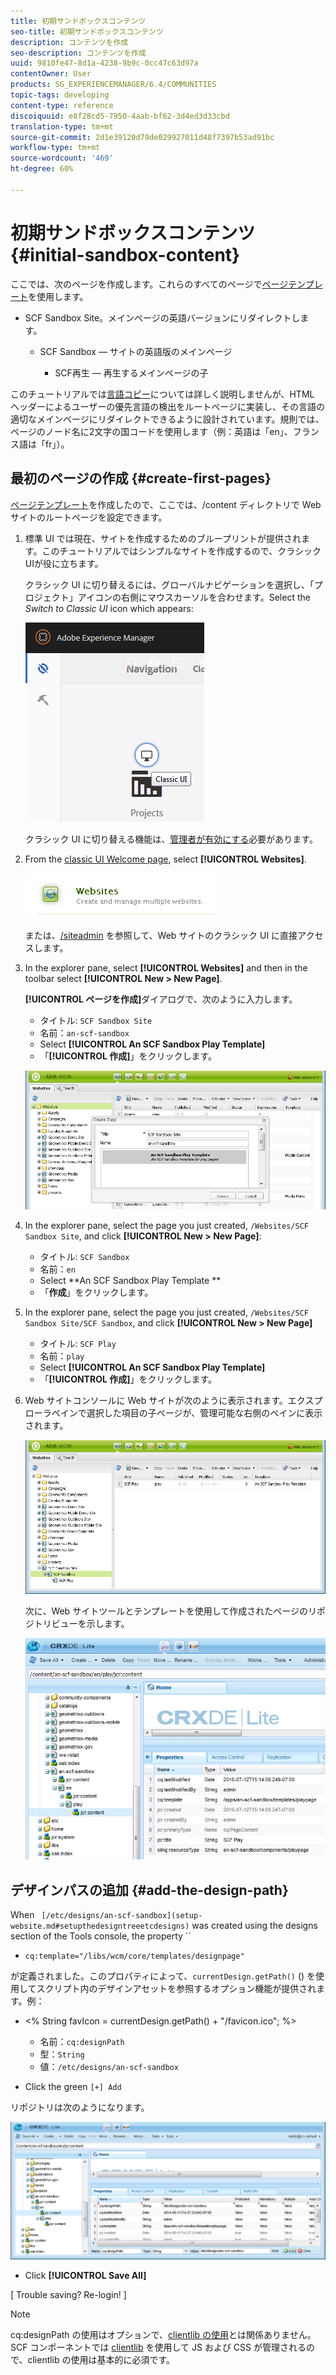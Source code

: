 ```yaml
---
title: 初期サンドボックスコンテンツ
seo-title: 初期サンドボックスコンテンツ
description: コンテンツを作成
seo-description: コンテンツを作成
uuid: 9810fe47-8d1a-4238-9b9c-0cc47c63d97a
contentOwner: User
products: SG_EXPERIENCEMANAGER/6.4/COMMUNITIES
topic-tags: developing
content-type: reference
discoiquuid: e8f28cd5-7950-4aab-bf62-3d4ed3d33cbd
translation-type: tm+mt
source-git-commit: 2d1e39120d79de029927011d48f7397b53ad91bc
workflow-type: tm+mt
source-wordcount: '469'
ht-degree: 60%

---
```



# 初期サンドボックスコンテンツ {#initial-sandbox-content}

ここでは、次のページを作成します。これらのすべてのページで[ページテンプレート](initial-app.md#createthepagetemplate)を使用します。

* SCF Sandbox Site。メインページの英語バージョンにリダイレクトします。

   * SCF Sandbox — サイトの英語版のメインページ

      * SCF再生 — 再生するメインページの子

このチュートリアルでは[言語コピー](../../help/sites-administering/tc-prep.md)については詳しく説明しませんが、HTML ヘッダーによるユーザーの優先言語の検出をルートページに実装し、その言語の適切なメインページにリダイレクトできるように設計されています。規則では、ページのノード名に2文字の国コードを使用します（例：英語は「en」、フランス語は「fr」）。

## 最初のページの作成 {#create-first-pages}

[ページテンプレート](initial-app.md#createthepagetemplate)を作成したので、ここでは、/content ディレクトリで Web サイトのルートページを設定できます。

1. 標準 UI では現在、サイトを作成するためのブループリントが提供されます。このチュートリアルではシンプルなサイトを作成するので、クラシックUIが役に立ちます。

   クラシック UI に切り替えるには、グローバルナビゲーションを選択し、「プロジェクト」アイコンの右側にマウスカーソルを合わせます。Select the *Switch to Classic UI* icon which appears:

   ![chlimage_1-36](assets/chlimage_1-36.png)

   クラシック UI に切り替える機能は、[管理者が有効にする](../../help/sites-administering/enable-classic-ui.md)必要があります。

1. From the [classic UI Welcome page](http://localhost:4502/welcome.html), select **[!UICONTROL Websites]**.

   ![chlimage_1-37](assets/chlimage_1-37.png)

   または、[/siteadmin](http://localhost:4502/siteadmin) を参照して、Web サイトのクラシック UI に直接アクセスします。

1. In the explorer pane, select **[!UICONTROL Websites]** and then in the toolbar select **[!UICONTROL New > New Page]**.

   **[!UICONTROL ページを作成]**&#x200B;ダイアログで、次のように入力します。

   * タイトル: `SCF Sandbox Site`
   * 名前：`an-scf-sandbox`
   * Select **[!UICONTROL An SCF Sandbox Play Template]**
   * 「**[!UICONTROL 作成]**」をクリックします。

   ![chlimage_1-38](assets/chlimage_1-38.png)

1. In the explorer pane, select the page you just created, `/Websites/SCF Sandbox Site`, and click **[!UICONTROL New > New Page]**:

   * タイトル: `SCF Sandbox`
   * 名前：`en`
   * Select **An SCF Sandbox Play Template **
   * 「**作成&#x200B;**」をクリックします。

1. In the explorer pane, select the page you just created, `/Websites/SCF Sandbox Site/SCF Sandbox`, and click **[!UICONTROL New > New Page]**

   * タイトル: `SCF Play`
   * 名前：`play`
   * Select **[!UICONTROL An SCF Sandbox Play Template]**
   * 「**[!UICONTROL 作成]**」をクリックします。

1. Web サイトコンソールに Web サイトが次のように表示されます。エクスプローラペインで選択した項目の子ページが、管理可能な右側のペインに表示されます。

   ![chlimage_1-39](assets/chlimage_1-39.png)

   次に、Web サイトツールとテンプレートを使用して作成されたページのリポジトリビューを示します。

   ![chlimage_1-40](assets/chlimage_1-40.png)

## デザインパスの追加 {#add-the-design-path}

When ` [/etc/designs/an-scf-sandbox](setup-website.md#setupthedesigntreeetcdesigns)` was created using the designs section of the Tools console, the property ``

* `cq:template="/libs/wcm/core/templates/designpage"`

が定義されました。このプロパティによって、`currentDesign.getPath()` () を使用してスクリプト内のデザインアセットを参照するオプション機能が提供されます。例：

* &lt;% String favIcon = currentDesign.getPath() + &quot;/favicon.ico&quot;; %>


   * 名前：`cq:designPath`
   * 型：`String`
   * 値：`/etc/designs/an-scf-sandbox`

* Click the green `[+] Add`

リポジトリは次のようになります。

![chlimage_1-41](assets/chlimage_1-41.png)

* Click **[!UICONTROL Save All]**

[ Trouble saving? Re-login! ]

>[!NOTE]
>
>cq:designPath の使用はオプションで、[clientlib の使用](develop-app.md#includeclientlibsintemplate)とは関係ありません。SCF コンポーネントでは [clientlib](client-customize.md#clientlibs-for-scf) を使用して JS および CSS が管理されるので、clientlib の使用は基本的に必須です。

